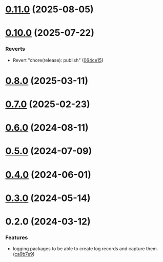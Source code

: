 # [0.11.0](https://github.com/rango-exchange/rango-client/compare/logging-subscriber@0.10.0...logging-subscriber@0.11.0) (2025-08-05)



# [0.10.0](https://github.com/rango-exchange/rango-client/compare/logging-subscriber@0.9.0...logging-subscriber@0.10.0) (2025-07-22)


### Reverts

* Revert "chore(release): publish" ([064ce15](https://github.com/rango-exchange/rango-client/commit/064ce157a2f819856f647f83aeb1c0410542e8d7))



# [0.8.0](https://github.com/rango-exchange/rango-client/compare/logging-subscriber@0.7.0...logging-subscriber@0.8.0) (2025-03-11)



# [0.7.0](https://github.com/rango-exchange/rango-client/compare/logging-subscriber@0.6.0...logging-subscriber@0.7.0) (2025-02-23)



# [0.6.0](https://github.com/rango-exchange/rango-client/compare/logging-subscriber@0.5.0...logging-subscriber@0.6.0) (2024-08-11)



# [0.5.0](https://github.com/rango-exchange/rango-client/compare/logging-subscriber@0.3.0...logging-subscriber@0.5.0) (2024-07-09)



# [0.4.0](https://github.com/rango-exchange/rango-client/compare/logging-subscriber@0.3.0...logging-subscriber@0.4.0) (2024-06-01)



# [0.3.0](https://github.com/rango-exchange/rango-client/compare/logging-subscriber@0.2.0...logging-subscriber@0.3.0) (2024-05-14)



# 0.2.0 (2024-03-12)


### Features

* logging packages to be able to create log records and capture them. ([ca9b7e9](https://github.com/rango-exchange/rango-client/commit/ca9b7e918d67bf0d93e5b8313264c5984f3adb4e))



